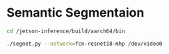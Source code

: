 # Semantic Segmentaion

```bash
cd /jetson-inference/build/aarch64/bin

./segnet.py --network=fcn-resnet18-mhp /dev/video0
```
